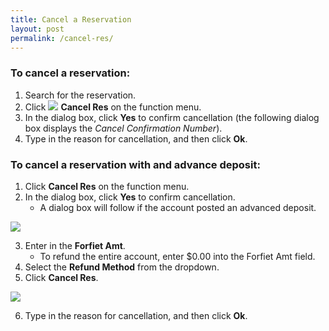```yaml
---
title: Cancel a Reservation
layout: post
permalink: /cancel-res/
---
```


### To cancel a reservation:

1. Search for the reservation.
2. Click <img src="https://i.imgur.com/b1mnRmg.jpg"> **Cancel Res** on the function menu.
3. In the dialog box, click **Yes** to confirm cancellation (the following dialog box displays the *Cancel Confirmation Number*).
4. Type in the reason for cancellation, and then click **Ok**.

### To cancel a reservation with and advance deposit:

1. Click **Cancel Res** on the function menu.
2. In the dialog box, click **Yes** to confirm cancellation. 
     - A dialog box will follow if the
account posted an advanced deposit.

<img src="https://i.imgur.com/4pdSpcx.jpg">

3. Enter in the **Forfiet Amt**.
     - To refund the entire account, enter $0.00 into the Forfiet Amt
field.
4. Select the **Refund Method** from the dropdown.
5. Click **Cancel Res**.

<img src="https://i.imgur.com/ZveaD9w.jpg">

6. Type in the reason for cancellation, and then click **Ok**.
